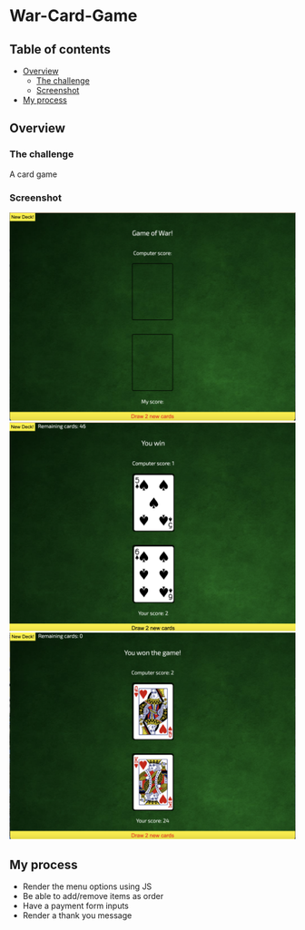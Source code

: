# War-Card-Game

## Table of contents

- [Overview](#overview)
  - [The challenge](#the-challenge)
  - [Screenshot](#screenshot)
- [My process](#my-process)

## Overview



### The challenge

A card game

### Screenshot

![screenshot](./Images/SS1.png)
![screenshot](./Images/SS2.png)
![screenshot](./Images/SS3.png)

## My process

- Render the menu options using JS 
- Be able to add/remove items as order
- Have a payment form inputs
- Render a thank you message


